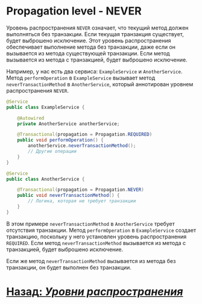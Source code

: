 # Propagation level - NEVER

Уровень распространения `NEVER` означает, что текущий метод должен выполняться без транзакции. Если текущая транзакция
существует, будет выброшено исключение. Этот уровень распространения обеспечивает выполнение метода без транзакции, даже если
он вызывается из метода существующей транзакции. Если метод вызывается из метода с транзакцией, будет выброшено исключение.

Например, у нас есть два сервиса: `ExampleService` и `AnotherService`. Метод `performOperation` в `ExampleService` вызывает
метод `neverTransactionMethod` в `AnotherService`, который аннотирован уровнем распространения `NEVER`.

```java
@Service
public class ExampleService {

    @Autowired
    private AnotherService anotherService;

    @Transactional(propagation = Propagation.REQUIRED)
    public void performOperation() {
        anotherService.neverTransactionMethod();
        // Другие операции
    }
}

@Service
public class AnotherService {

    @Transactional(propagation = Propagation.NEVER)
    public void neverTransactionMethod() {
        // Логика, которая не требует транзакции
    }
}
```

В этом примере `neverTransactionMethod` в `AnotherService` требует отсутствия транзакции. Метод `performOperation` в
`ExampleService` создает транзакцию, поскольку у него установлен уровень распространения `REQUIRED`. Если метод
`neverTransactionMethod` вызывается из метода с транзакцией, будет выброшено исключение.

Если же метод `neverTransactionMethod` вызывается из метода без транзакции, он будет выполнен без транзакции.

# [**Назад**: *Уровни распространения*](../propagation.md)

